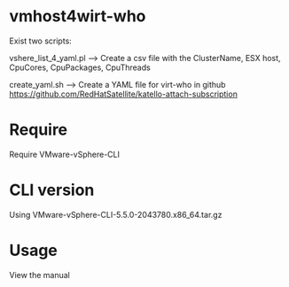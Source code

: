 # vmhost4wirt-who

Exist two scripts:

vshere_list_4_yaml.pl --> Create a csv file with the ClusterName, ESX host, CpuCores, CpuPackages, CpuThreads

create_yaml.sh --> Create a YAML file for virt-who in github https://github.com/RedHatSatellite/katello-attach-subscription

# Require

Require VMware-vSphere-CLI

# CLI version

Using VMware-vSphere-CLI-5.5.0-2043780.x86_64.tar.gz

# Usage

View the manual
